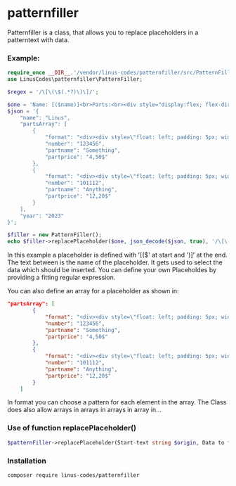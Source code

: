# patternfiller

Patternfiller is a class, that allows you to replace placeholders in a patterntext with data.

### Example:
```php
require_once __DIR__.'/vendor/linus-codes/patternfiller/src/PatternFiller.php';
use LinusCodes\patternfiller\PatternFiller;

$regex = '/\[\(\$(.*?)\)\]/';

$one = 'Name: [($name)]<br>Parts:<br><div style="display:flex; flex-direction:column;">[($partsArray)]</div>Year: [($year)]';
$json = '{
    "name": "Linus",
    "partsArray": [
        {
            "format": "<div><div style=\"float: left; padding: 5px; width:80px; height:20px; background:rgb(220, 220, 220);\">[($number)]</div><div style=\"float:left; padding: 5px; width:80px; height:20px; background: rgb(190,190,190);\">[($partname)]</div><div style=\"float: left; padding: 5px; width:80px; height:20px; background:rgb(220, 220, 220);\">[($partprice)]</div></div>",
            "number": "123456",
            "partname": "Something",
            "partprice": "4,50$"
        },
        {
            "format": "<div><div style=\"float: left; padding: 5px; width:80px; height:20px; background:rgb(220, 220, 220);\">[($number)]</div><div style=\"float:left; padding: 5px; width:80px; height:20px; background: rgb(190,190,190);\">[($partname)]</div><div style=\"float: left; padding: 5px; width:80px; height:20px; background:rgb(220, 220, 220);\">[($partprice)]</div></div>",
            "number": "101112",
            "partname": "Anything",
            "partprice": "12,20$"
        }
    ],
    "year": "2023"
}';

$filler = new PatternFiller();
echo $filler->replacePlaceholder($one, json_decode($json, true), '/\[\(\$(.*?)\)\]/');
```

In this example a placeholder is defined with '[($' at start and ')]' at the end. The text between is the name of the placeholder. It gets used to select the data which should be inserted. You can define your own Placeholdes by providing a fitting regular expression.

You can also define an array for a placeholder as shown in:
```json
"partsArray": [
        {
            "format": "<div><div style=\"float: left; padding: 5px; width:80px; height:20px; background:rgb(220, 220, 220);\">[($number)]</div><div style=\"float:left; padding: 5px; width:80px; height:20px; background: rgb(190,190,190);\">[($partname)]</div><div style=\"float: left; padding: 5px; width:80px; height:20px; background:rgb(220, 220, 220);\">[($partprice)]</div></div>",
            "number": "123456",
            "partname": "Something",
            "partprice": "4,50$"
        },
        {
            "format": "<div><div style=\"float: left; padding: 5px; width:80px; height:20px; background:rgb(220, 220, 220);\">[($number)]</div><div style=\"float:left; padding: 5px; width:80px; height:20px; background: rgb(190,190,190);\">[($partname)]</div><div style=\"float: left; padding: 5px; width:80px; height:20px; background:rgb(220, 220, 220);\">[($partprice)]</div></div>",
            "number": "101112",
            "partname": "Anything",
            "partprice": "12,20$"
        }
    ]
```

In format you can choose a pattern for each element in the array. The Class does also allow arrays in arrays in arrays in array in...

### Use of function replacePlaceholder()
```php
$patternFiller->replacePlaceholder(Start-text string $origin, Data to fill array $data, Regex that defindes the placeholder string $regex);
```



### Installation
```bash
composer require linus-codes/patternfiller
```

